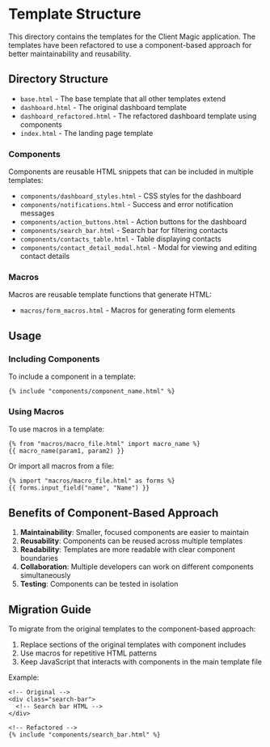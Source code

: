 # Template Structure

This directory contains the templates for the Client Magic application. The templates have been refactored to use a component-based approach for better maintainability and reusability.

## Directory Structure

- `base.html` - The base template that all other templates extend
- `dashboard.html` - The original dashboard template
- `dashboard_refactored.html` - The refactored dashboard template using components
- `index.html` - The landing page template

### Components

Components are reusable HTML snippets that can be included in multiple templates:

- `components/dashboard_styles.html` - CSS styles for the dashboard
- `components/notifications.html` - Success and error notification messages
- `components/action_buttons.html` - Action buttons for the dashboard
- `components/search_bar.html` - Search bar for filtering contacts
- `components/contacts_table.html` - Table displaying contacts
- `components/contact_detail_modal.html` - Modal for viewing and editing contact details

### Macros

Macros are reusable template functions that generate HTML:

- `macros/form_macros.html` - Macros for generating form elements

## Usage

### Including Components

To include a component in a template:

```jinja
{% include "components/component_name.html" %}
```

### Using Macros

To use macros in a template:

```jinja
{% from "macros/macro_file.html" import macro_name %}
{{ macro_name(param1, param2) }}
```

Or import all macros from a file:

```jinja
{% import "macros/macro_file.html" as forms %}
{{ forms.input_field("name", "Name") }}
```

## Benefits of Component-Based Approach

1. **Maintainability**: Smaller, focused components are easier to maintain
2. **Reusability**: Components can be reused across multiple templates
3. **Readability**: Templates are more readable with clear component boundaries
4. **Collaboration**: Multiple developers can work on different components simultaneously
5. **Testing**: Components can be tested in isolation

## Migration Guide

To migrate from the original templates to the component-based approach:

1. Replace sections of the original templates with component includes
2. Use macros for repetitive HTML patterns
3. Keep JavaScript that interacts with components in the main template file

Example:

```jinja
<!-- Original -->
<div class="search-bar">
  <!-- Search bar HTML -->
</div>

<!-- Refactored -->
{% include "components/search_bar.html" %}
``` 